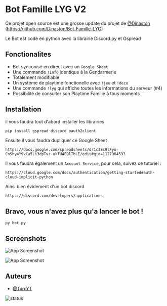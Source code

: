 
# Bot Famille LYG V2

Ce projet open source est une grosse update du projet de [@Dinaston](https://github.com/Dinaston)
(https://github.com/Dinaston/Bot-Famille-LYG)

Le Bot est codé en python avec la librairie Discord.py et Gspread


## Fonctionalites

- Bot synconisé en direct avec un `Google Sheet`
- Une commande `!info` identique à la Gendarmerie
- Totalement modifiable
- Un systeme de playtime fonctionelle avec `!jeu` et `!deco`
- Une commande `!lyg` qui affiche toutes les informations du serveur (#4)
- Possibilité de consulter son Playtime Famille à tous moments
## Installation

il vous faudra tout d'abord installer les librairies

```bash
pip install gspread discord oauth2client
```

Ensuite il vous faudra dupliquer ce Google Sheet
```
https://docs.google.com/spreadsheets/d/1c3Ec9lFyo-CnShy4Y9vCa5Li3dpTvz-ukTU4EQlTbLE/edit#gid=1127964531
```
Il vous faudra également un `Account Service`, pour cela, suivez ce tutoriel :
```
https://cloud.google.com/docs/authentication/getting-started#auth-cloud-implicit-python
```
Ainsi bien évidement d'un bot discord
```
https://discord.com/developers/applications
```

<h2>Bravo, vous n'avez plus qu'a lancer le bot !</h2>

```
py bot.py
```

## Screenshots

![App Screenshot](https://i.ibb.co/D1GHbpn/Screenshot-2.png)

![App Screenshot](https://i.ibb.co/Xs6g611/Screenshot-1.png)

## Auteurs

- [@TuroYT](https://github.com/TuroYT)

![status](https://discord.c99.nl/widget/theme-2/391575779365879808.png)
